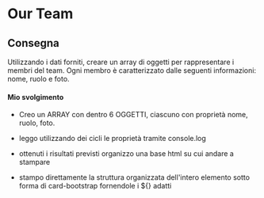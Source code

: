 Our Team
===

## Consegna
Utilizzando i dati forniti, creare un array di oggetti per rappresentare i membri del team.
Ogni membro è caratterizzato dalle seguenti informazioni: nome, ruolo e foto.

#### Mio svolgimento

* Creo un ARRAY con dentro 6 OGGETTI, ciascuno con proprietà nome, ruolo, foto.

* leggo utilizzando dei cicli le proprietà tramite console.log

* ottenuti i risultati previsti organizzo una base html su cui andare a stampare

* stampo direttamente la struttura organizzata dell'intero elemento sotto forma di card-bootstrap fornendole i ${} adatti

